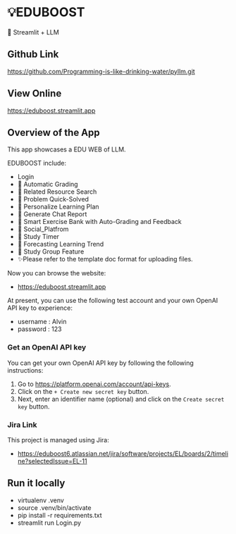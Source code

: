 # 💡EDUBOOST

🎈 Streamlit + LLM

## Github Link

https://github.com/Programming-is-like-drinking-water/pyllm.git

## View Online

https://eduboost.streamlit.app

## Overview of the App

This app showcases a EDU WEB of LLM.

EDUBOOST include:

- Login
- 🥇 Automatic Grading
- 🔎 Related Resource Search
- 🦜 Problem Quick-Solved
- 🔗 Personalize Learning Plan
- 📝 Generate Chat Report
- 📝 Smart Exercise Bank with Auto-Grading and Feedback
- 📝 Social_Platfrom
- 📝 Study Timer
- 📝 Forecasting Learning Trend
- 📝 Study Group Feature
- ✨Please refer to the template doc format for uploading files.

Now you can browse the website:
- https://eduboost.streamlit.app

At present, you can use the following test account and your own OpenAI API key to experience:
- username : Alvin
- password : 123

### Get an OpenAI API key

You can get your own OpenAI API key by following the following instructions:

1. Go to https://platform.openai.com/account/api-keys.
2. Click on the `+ Create new secret key` button.
3. Next, enter an identifier name (optional) and click on the `Create secret key` button.

### Jira Link

This project is managed using Jira:
- https://eduboost6.atlassian.net/jira/software/projects/EL/boards/2/timeline?selectedIssue=EL-11

## Run it locally

- virtualenv .venv
- source .venv/bin/activate
- pip install -r requirements.txt
- streamlit run Login.py
